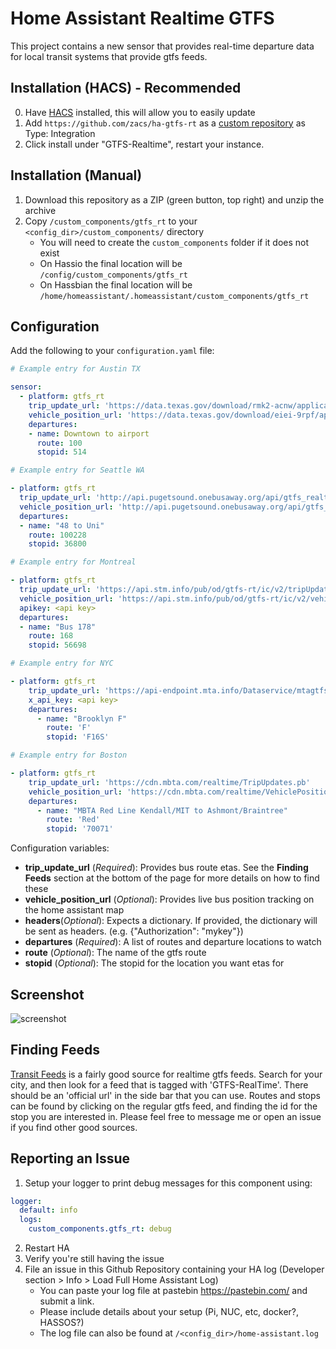 # Home Assistant Realtime GTFS

This project contains a new sensor that provides real-time departure data for
local transit systems that provide gtfs feeds.

## Installation (HACS) - Recommended
0. Have [HACS](https://custom-components.github.io/hacs/installation/manual/) installed, this will allow you to easily update
1. Add `https://github.com/zacs/ha-gtfs-rt` as a [custom repository](https://custom-components.github.io/hacs/usage/settings/#add-custom-repositories) as Type: Integration
2. Click install under "GTFS-Realtime", restart your instance.

## Installation (Manual)
1. Download this repository as a ZIP (green button, top right) and unzip the archive
2. Copy `/custom_components/gtfs_rt` to your `<config_dir>/custom_components/` directory
   * You will need to create the `custom_components` folder if it does not exist
   * On Hassio the final location will be `/config/custom_components/gtfs_rt`
   * On Hassbian the final location will be `/home/homeassistant/.homeassistant/custom_components/gtfs_rt`

## Configuration

Add the following to your `configuration.yaml` file:

```yaml
# Example entry for Austin TX

sensor:
  - platform: gtfs_rt
    trip_update_url: 'https://data.texas.gov/download/rmk2-acnw/application%2foctet-stream'
    vehicle_position_url: 'https://data.texas.gov/download/eiei-9rpf/application%2Foctet-stream'
    departures:
    - name: Downtown to airport
      route: 100
      stopid: 514
```

```yaml
# Example entry for Seattle WA

- platform: gtfs_rt
  trip_update_url: 'http://api.pugetsound.onebusaway.org/api/gtfs_realtime/trip-updates-for-agency/1.pb?key=TEST'
  vehicle_position_url: 'http://api.pugetsound.onebusaway.org/api/gtfs_realtime/vehicle-positions-for-agency/1.pb?key=TEST'
  departures:
  - name: "48 to Uni"
    route: 100228
    stopid: 36800
```

```yaml
# Example entry for Montreal

- platform: gtfs_rt
  trip_update_url: 'https://api.stm.info/pub/od/gtfs-rt/ic/v2/tripUpdates'
  vehicle_position_url: 'https://api.stm.info/pub/od/gtfs-rt/ic/v2/vehiclePositions'
  apikey: <api key>
  departures:
  - name: "Bus 178"
    route: 168
    stopid: 56698 
```

```yaml
# Example entry for NYC

- platform: gtfs_rt
    trip_update_url: 'https://api-endpoint.mta.info/Dataservice/mtagtfsfeeds/nyct%2Fgtfs-bdfm'
    x_api_key: <api key>
    departures:
      - name: "Brooklyn F"
        route: 'F'
        stopid: 'F16S'
```

```yaml
# Example entry for Boston

- platform: gtfs_rt
    trip_update_url: 'https://cdn.mbta.com/realtime/TripUpdates.pb'
    vehicle_position_url: 'https://cdn.mbta.com/realtime/VehiclePositions.pb'
    departures:
      - name: "MBTA Red Line Kendall/MIT to Ashmont/Braintree"
        route: 'Red'
        stopid: '70071'
```

Configuration variables:

- **trip_update_url** (*Required*): Provides bus route etas. See the **Finding Feeds** section at the bottom of the page for more details on how to find these
- **vehicle_position_url** (*Optional*): Provides live bus position tracking on the home assistant map
- **headers**(*Optional*): Expects a dictionary. If provided, the dictionary will be sent as headers. (e.g. {"Authorization": "mykey"})
- **departures** (*Required*): A list of routes and departure locations to watch
- **route** (*Optional*): The name of the gtfs route
- **stopid** (*Optional*): The stopid for the location you want etas for

## Screenshot

![screenshot](https://i.imgur.com/VMcX9aG.png)

## Finding Feeds

[Transit Feeds](https://transitfeeds.com) is a fairly good source for realtime
gtfs feeds. Search for your city, and then look for a feed that is tagged with
'GTFS-RealTime'. There should be an 'official url' in the side bar that you can
use. Routes and stops can be found by clicking on the regular gtfs feed, and
finding the id for the stop you are interested in. Please feel free to message
me or open an issue if you find other good sources.

## Reporting an Issue

1. Setup your logger to print debug messages for this component using:
```yaml
logger:
  default: info
  logs:
    custom_components.gtfs_rt: debug
```
2. Restart HA
3. Verify you're still having the issue
4. File an issue in this Github Repository containing your HA log (Developer section > Info > Load Full Home Assistant Log)
   * You can paste your log file at pastebin https://pastebin.com/ and submit a link.
   * Please include details about your setup (Pi, NUC, etc, docker?, HASSOS?)
   * The log file can also be found at `/<config_dir>/home-assistant.log`
